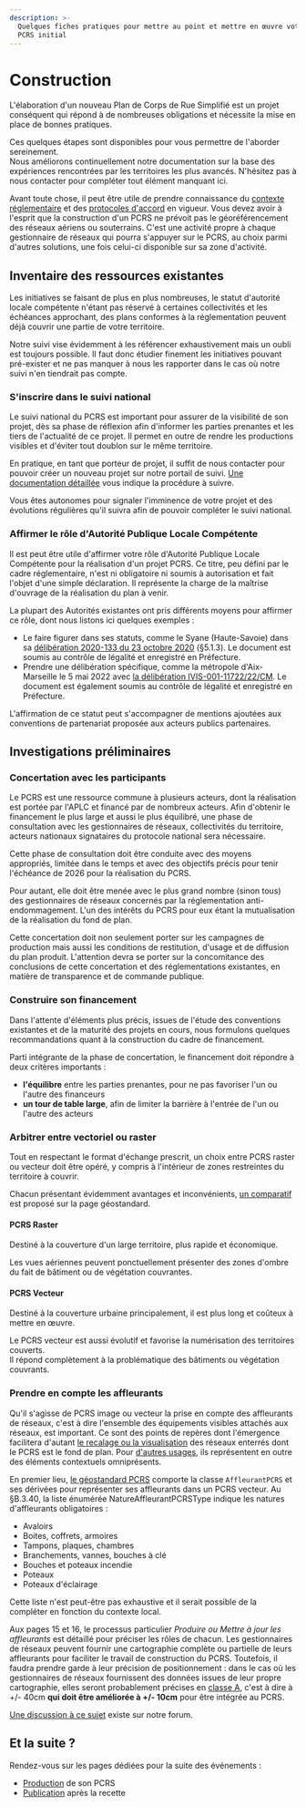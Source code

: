```yaml
---
description: >-
  Quelques fiches pratiques pour mettre au point et mettre en œuvre votre projet
  PCRS initial
---
```


# Construction

L'élaboration d'un nouveau Plan de Corps de Rue Simplifié est un projet conséquent qui répond à de nombreuses obligations et nécessite la mise en place de bonnes pratiques.

Ces quelques étapes sont disponibles pour vous permettre de l'aborder sereinement.\
Nous améliorons continuellement notre documentation sur la base des expériences rencontrées par les territoires les plus avancés. N'hésitez pas à nous contacter pour compléter tout élément manquant ici.

Avant toute chose, il peut être utile de prendre connaissance du [contexte réglementaire](../contexte/reglementation/) et des [protocoles d'accord](../contexte/protocoles-daccords.md) en vigueur. Vous devez avoir à l'esprit que la construction d'un PCRS ne prévoit pas le géoréférencement des réseaux aériens ou souterrains. C'est une activité propre à chaque gestionnaire de réseaux qui pourra s'appuyer sur le PCRS, au choix parmi d'autres solutions, une fois celui-ci disponible sur sa zone d'activité.

## Inventaire des ressources existantes

Les initiatives se faisant de plus en plus nombreuses, le statut d'autorité locale compétente n'étant pas réservé à certaines collectivités et les échéances approchant, des plans conformes à la réglementation peuvent déjà couvrir une partie de votre territoire.

Notre suivi vise évidemment à les référencer exhaustivement mais un oubli est toujours possible. Il faut donc étudier finement les initiatives pouvant pré-exister et ne pas manquer à nous les rapporter dans le cas où notre suivi n'en tiendrait pas compte.

### S'inscrire dans le suivi national

Le suivi national du PCRS est important pour assurer de la visibilité de son projet, dès sa phase de réflexion afin d'informer les parties prenantes et les tiers de l'actualité de ce projet. Il permet en outre de rendre les productions visibles et d'éviter tout doublon sur le même territoire.

En pratique, en tant que porteur de projet, il suffit de nous contacter pour pouvoir créer un nouveau projet sur notre portail de suivi. [Une documentation détaillée](../suivi-des-projets/edition-des-donnees.md) vous indique la procédure à suivre.

Vous êtes autonomes pour signaler l'imminence de votre projet et des évolutions régulières qu'il suivra afin de pouvoir compléter le suivi national.

### Affirmer le rôle d'Autorité Publique Locale Compétente

Il est peut être utile d'affirmer votre rôle d'Autorité Publique Locale Compétente pour la réalisation d'un projet PCRS. Ce titre, peu défini par le cadre réglementaire, n'est ni obligatoire ni soumis à autorisation et fait l'objet d'une simple déclaration. Il représente la charge de la maîtrise d'ouvrage de la réalisation du plan à venir.

La plupart des Autorités existantes ont pris différents moyens pour affirmer ce rôle, dont nous listons ici quelques exemples :

* Le faire figurer dans ses statuts, comme le Syane (Haute-Savoie) dans sa [délibération 2020-133 du 23 octobre 2020](https://syane.fr/wp-content/uploads/2022/11/Statuts_Syane_23102020-1.pdf) (§5.1.3). Le document est soumis au contrôle de légalité et enregistré en Préfecture.
* Prendre une délibération spécifique, comme la métropole d'Aix-Marseille le 5 mai 2022 avec [la délibération IVIS-001-11722/22/CM](https://deliberations.ampmetropole.fr/documents/metropole/deliberations/2022/05/05/DECISION/20366.pdf). Le document est également soumis au contrôle de légalité et enregistré en Préfecture.

L'affirmation de ce statut peut s'accompagner de mentions ajoutées aux conventions de partenariat proposée aux acteurs publics partenaires.

## Investigations préliminaires

### Concertation avec les participants

Le PCRS est une ressource commune à plusieurs acteurs, dont la réalisation est portée par l'APLC et financé par de nombreux acteurs. Afin d'obtenir le financement le plus large et aussi le plus équilibré, une phase de consultation avec les gestionnaires de réseaux, collectivités du territoire, acteurs nationaux signataires du protocole national sera nécessaire.

Cette phase de consultation doit être conduite avec des moyens appropriés, limitée dans le temps et avec des objectifs précis pour tenir l'échéance de 2026 pour la réalisation du PCRS.

Pour autant, elle doit être menée avec le plus grand nombre (sinon tous) des gestionnaires de réseaux concernés par la réglementation anti-endommagement. L'un des intérêts du PCRS pour eux étant la mutualisation de la réalisation du fond de plan.

Cette concertation doit non seulement porter sur les campagnes de production mais aussi les conditions de restitution, d'usage et de diffusion du plan produit. L'attention devra se porter sur la concomitance des conclusions de cette concertation et des réglementations existantes, en matière de transparence et de commande publique.

### Construire son financement

Dans l'attente d'éléments plus précis, issues de l'étude des conventions existantes et de la maturité des projets en cours, nous formulons quelques recommandations quant à la construction du cadre de financement.

Parti intégrante de la phase de concertation, le financement doit répondre à deux critères importants :

* **l'équilibre** entre les parties prenantes, pour ne pas favoriser l'un ou l'autre des financeurs
* **un tour de table large**, afin de limiter la barrière à l'entrée de l'un ou l'autre des acteurs

### Arbitrer entre vectoriel ou raster

Tout en respectant le format d'échange prescrit, un choix entre PCRS raster ou vecteur doit être opéré, y compris à l'intérieur de zones restreintes du territoire à couvrir.

Chacun présentant évidemment avantages et inconvénients, [un comparatif](../contexte/geostandards/#vecteur-et-raster) est proposé sur la page géostandard.

#### PCRS Raster

Destiné à la couverture d'un large territoire, plus rapide et économique.

Les vues aériennes peuvent ponctuellement présenter des zones d'ombre du fait de bâtiment ou de végétation couvrantes.

#### PCRS Vecteur

Destiné à la couverture urbaine principalement, il est plus long et coûteux à mettre en œuvre.

Le PCRS vecteur est aussi évolutif et favorise la numérisation des territoires couverts.\
Il répond complètement à la problématique des bâtiments ou végétation couvrants.

### Prendre en compte les affleurants

Qu'il s'agisse de PCRS image ou vecteur la prise en compte des affleurants de réseaux, c'est à dire l'ensemble des équipements visibles attachés aux réseaux, est important. Ce sont des points de repères dont l'émergence facilitera d'autant [le recalage ou la visualisation](../usages/georeferencement-des-reseaux-aeriens-ou-souterrains.md) des réseaux enterrés dont le PCRS est le fond de plan. Pour [d'autres usages](broken-reference), ils représentent en outre des éléments contextuels omniprésents.

En premier lieu, [le géostandard PCRS](../contexte/geostandards/) comporte la classe `AffleurantPCRS` et ses dérivées pour représenter ses affleurants dans un PCRS vecteur. Au §B.3.40, la liste énumérée NatureAffleurantPCRSType indique les natures d'affleurants obligatoires :

* Avaloirs
* Boites, coffrets, armoires
* Tampons, plaques, chambres
* Branchements, vannes, bouches à clé
* Bouches et poteaux incendie
* Poteaux
* Poteaux d'éclairage

Cette liste n'est peut-être pas exhaustive et il serait possible de la compléter en fonction du contexte local.

Aux pages 15 et 16, le processus particulier _Produire ou Mettre à jour les affleurants_ est détaillé pour préciser les rôles de chacun. Les gestionnaires de réseaux peuvent fournir une cartographie complète ou partielle de leurs affleurants pour faciliter le travail de construction du PCRS. Toutefois, il faudra prendre garde à leur précision de positionnement : dans le cas où les gestionnaires de réseaux fournissent des données issues de leur propre cartographie, elles seront probablement précises en [classe A](../contexte/reglementation/#des-classes-de-precisions-a-b-ou-c), c'est à dire à +/- 40cm **qui doit être améliorée à +/- 10cm** pour être intégrée au PCRS.

[Une discussion à ce sujet](https://forum.pcrs.beta.gouv.fr/t/a-propos-des-affleurants/107) existe sur notre forum.

## Et la suite ?

Rendez-vous sur les pages dédiées pour la suite des événements :

* [Production](production.md) de son PCRS
* [Publication](publication.md) après la recette
